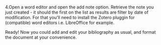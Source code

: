 4.Open a word editor and open the add note option. Retrieve the note you just created - it should the first on the list as results are filter by date of modification.
For that you'll need to install the Zotero pluggin for (compatible) word editors i.e. LibreOffice for example.

Ready!
Now you could add and edit your bibliography as usual, and format the document at your convenience.
